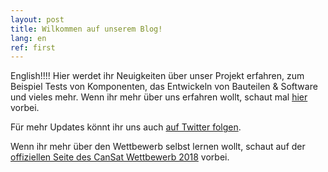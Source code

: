 ```yaml
---
layout: post
title: Wilkommen auf unserem Blog!
lang: en
ref: first
---
```

English!!!!
Hier werdet ihr Neuigkeiten über unser Projekt erfahren, zum Beispiel Tests von Komponenten,
das Entwickeln von Bauteilen & Software und vieles mehr.
Wenn ihr mehr über uns erfahren wollt, schaut mal [hier](https://apoapsishgv.github.io/about/) vorbei.

Für mehr Updates könnt ihr uns auch [auf Twitter folgen](https://twitter.com/Apoapsis_HGV).

Wenn ihr mehr über den Wettbewerb selbst lernen wollt, schaut auf der [offiziellen Seite des CanSat Wettbewerb 2018](https://www.cansat.de/) vorbei.
